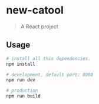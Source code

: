 # new-catool

> A React project

## Usage

```bash
# install all this dependencies.
npm install

# development, default port: 8080
npm run dev

# production
npm run build


```
